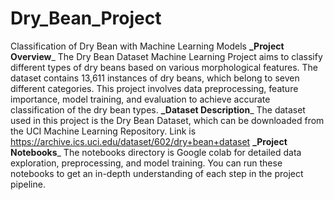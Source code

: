 # Dry_Bean_Project
Classification of Dry Bean with Machine Learning Models
**_Project Overview**_
The Dry Bean Dataset Machine Learning Project aims to classify different types of dry beans based on various morphological features. The dataset contains 13,611 instances of dry beans, which belong to seven different categories. This project involves data preprocessing, feature importance, model training, and evaluation to achieve accurate classification of the dry bean types.
**_Dataset Description**_
The dataset used in this project is the Dry Bean Dataset, which can be downloaded from the UCI Machine Learning Repository. Link is https://archive.ics.uci.edu/dataset/602/dry+bean+dataset
**_Project Notebooks**_
The notebooks directory is Google colab for detailed data exploration, preprocessing, and model training. You can run these notebooks to get an in-depth understanding of each step in the project pipeline.
